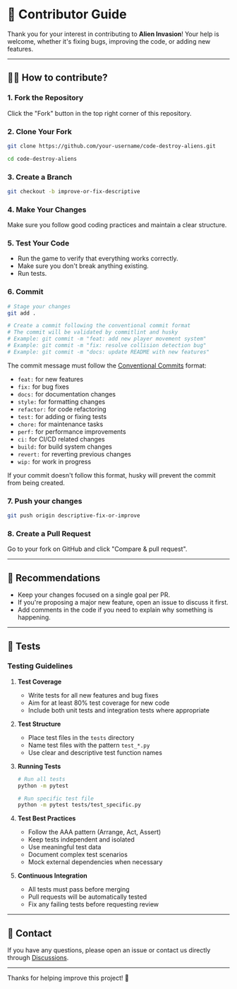 # 🤝 Contributor Guide

Thank you for your interest in contributing to **Alien Invasion**! Your help is
welcome, whether it's fixing bugs, improving the code, or adding new features.

---

## 🧑‍💻 How to contribute?

### 1. Fork the Repository

Click the "Fork" button in the top right corner of this repository.

### 2. Clone Your Fork

```bash
git clone https://github.com/your-username/code-destroy-aliens.git

cd code-destroy-aliens
```

### 3. Create a Branch

```bash
git checkout -b improve-or-fix-descriptive
```

### 4. Make Your Changes

Make sure you follow good coding practices and maintain a clear structure.

### 5. Test Your Code

- Run the game to verify that everything works correctly.
- Make sure you don't break anything existing.
- Run tests.

### 6. Commit

```bash
# Stage your changes
git add .

# Create a commit following the conventional commit format
# The commit will be validated by commitlint and husky
# Example: git commit -m "feat: add new player movement system"
# Example: git commit -m "fix: resolve collision detection bug"
# Example: git commit -m "docs: update README with new features"
```

The commit message must follow the
[Conventional Commits](https://www.conventionalcommits.org/) format:

- `feat:` for new features
- `fix:` for bug fixes
- `docs:` for documentation changes
- `style:` for formatting changes
- `refactor:` for code refactoring
- `test:` for adding or fixing tests
- `chore:` for maintenance tasks
- `perf:` for performance improvements
- `ci:` for CI/CD related changes
- `build:` for build system changes
- `revert:` for reverting previous changes
- `wip:` for work in progress

If your commit doesn't follow this format, husky will prevent the commit from
being created.

### 7. Push your changes

```bash
git push origin descriptive-fix-or-improve
```

### 8. Create a Pull Request

Go to your fork on GitHub and click "Compare & pull request".

---

## 📝 Recommendations

- Keep your changes focused on a single goal per PR.
- If you're proposing a major new feature, open an issue to discuss it first.
- Add comments in the code if you need to explain why something is happening.

---

## 🧪 Tests

### Testing Guidelines

1. **Test Coverage**

    - Write tests for all new features and bug fixes
    - Aim for at least 80% test coverage for new code
    - Include both unit tests and integration tests where appropriate

2. **Test Structure**

    - Place test files in the `tests` directory
    - Name test files with the pattern `test_*.py`
    - Use clear and descriptive test function names

3. **Running Tests**

    ```bash
    # Run all tests
    python -m pytest

    # Run specific test file
    python -m pytest tests/test_specific.py
    ```

4. **Test Best Practices**

    - Follow the AAA pattern (Arrange, Act, Assert)
    - Keep tests independent and isolated
    - Use meaningful test data
    - Document complex test scenarios
    - Mock external dependencies when necessary

5. **Continuous Integration**
    - All tests must pass before merging
    - Pull requests will be automatically tested
    - Fix any failing tests before requesting review

---

## 💬 Contact

If you have any questions, please open an issue or contact us directly through
[Discussions](https://github.com/avilesxd/code-destroy-aliens/discussions).

---

Thanks for helping improve this project! 🚀

